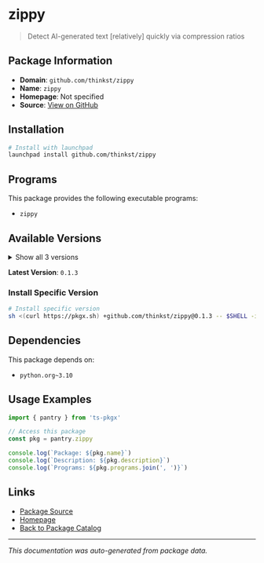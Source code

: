 # zippy

> Detect AI-generated text [relatively] quickly via compression ratios

## Package Information

- **Domain**: `github.com/thinkst/zippy`
- **Name**: `zippy`
- **Homepage**: Not specified
- **Source**: [View on GitHub](https://github.com/pkgxdev/pantry/tree/main/projects/github.com/thinkst/zippy/package.yml)

## Installation

```bash
# Install with launchpad
launchpad install github.com/thinkst/zippy
```

## Programs

This package provides the following executable programs:

- `zippy`

## Available Versions

<details>
<summary>Show all 3 versions</summary>

- `0.1.3`, `0.1.2`, `0.1.1`

</details>

**Latest Version**: `0.1.3`

### Install Specific Version

```bash
# Install specific version
sh <(curl https://pkgx.sh) +github.com/thinkst/zippy@0.1.3 -- $SHELL -i
```

## Dependencies

This package depends on:

- `python.org~3.10`

## Usage Examples

```typescript
import { pantry } from 'ts-pkgx'

// Access this package
const pkg = pantry.zippy

console.log(`Package: ${pkg.name}`)
console.log(`Description: ${pkg.description}`)
console.log(`Programs: ${pkg.programs.join(', ')}`)
```

## Links

- [Package Source](https://github.com/pkgxdev/pantry/tree/main/projects/github.com/thinkst/zippy/package.yml)
- [Homepage](#)
- [Back to Package Catalog](../../../package-catalog.md)

---

*This documentation was auto-generated from package data.*
